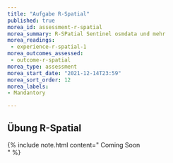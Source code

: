 ```yaml
---
title: "Aufgabe R-Spatial"
published: true
morea_id: assessment-r-spatial
morea_summary: R-SPatial Sentinel osmdata und mehr
morea_readings:
 - experience-r-spatial-1
morea_outcomes_assessed:
 - outcome-r-spatial
morea_type: assessment
morea_start_date: "2021-12-14T23:59"
morea_sort_order: 12
morea_labels:
- Mandantory

---
```



## Übung R-Spatial



  
  {% include note.html content="
Coming Soon  
" %}

